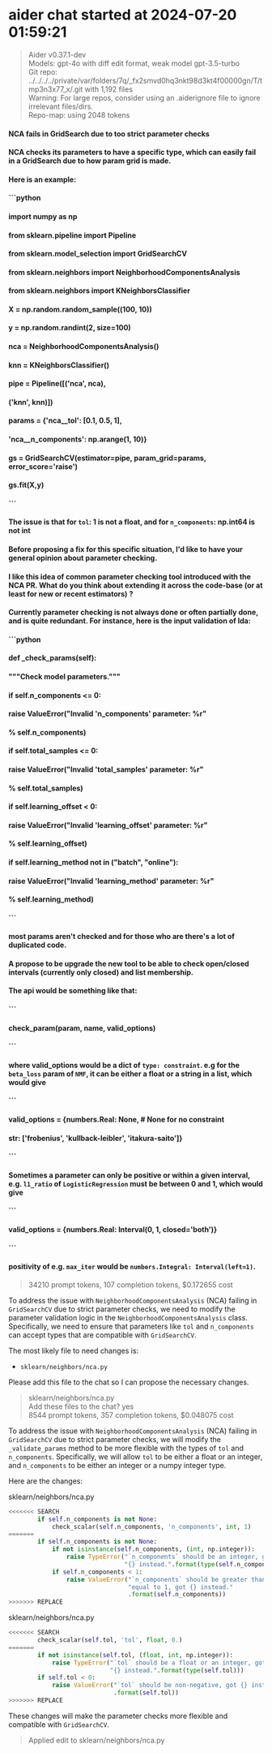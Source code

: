 
# aider chat started at 2024-07-20 01:59:21

> Aider v0.37.1-dev  
> Models: gpt-4o with diff edit format, weak model gpt-3.5-turbo  
> Git repo: ../../../../private/var/folders/7q/_fx2smvd0hq3nkt98d3kt4f00000gn/T/tmp3n3x77_x/.git with 1,192 files  
> Warning: For large repos, consider using an .aiderignore file to ignore irrelevant files/dirs.  
> Repo-map: using 2048 tokens  

#### NCA fails in GridSearch due to too strict parameter checks  
#### NCA checks its parameters to have a specific type, which can easily fail in a GridSearch due to how param grid is made.  
####   
#### Here is an example:  
#### ```python  
#### import numpy as np  
####   
#### from sklearn.pipeline import Pipeline  
#### from sklearn.model_selection import GridSearchCV  
#### from sklearn.neighbors import NeighborhoodComponentsAnalysis  
#### from sklearn.neighbors import KNeighborsClassifier  
####   
#### X = np.random.random_sample((100, 10))  
#### y = np.random.randint(2, size=100)  
####   
#### nca = NeighborhoodComponentsAnalysis()  
#### knn = KNeighborsClassifier()  
####   
#### pipe = Pipeline([('nca', nca),  
####                  ('knn', knn)])  
####                   
#### params = {'nca__tol': [0.1, 0.5, 1],  
####           'nca__n_components': np.arange(1, 10)}  
####             
#### gs = GridSearchCV(estimator=pipe, param_grid=params, error_score='raise')  
#### gs.fit(X,y)  
#### ```  
####   
#### The issue is that for `tol`: 1 is not a float, and for  `n_components`: np.int64 is not int  
####   
#### Before proposing a fix for this specific situation, I'd like to have your general opinion about parameter checking.    
#### I like this idea of common parameter checking tool introduced with the NCA PR. What do you think about extending it across the code-base (or at least for new or recent estimators) ?  
####   
#### Currently parameter checking is not always done or often partially done, and is quite redundant. For instance, here is the input validation of lda:  
#### ```python  
#### def _check_params(self):  
####         """Check model parameters."""  
####         if self.n_components <= 0:  
####             raise ValueError("Invalid 'n_components' parameter: %r"  
####                              % self.n_components)  
####   
####         if self.total_samples <= 0:  
####             raise ValueError("Invalid 'total_samples' parameter: %r"  
####                              % self.total_samples)  
####   
####         if self.learning_offset < 0:  
####             raise ValueError("Invalid 'learning_offset' parameter: %r"  
####                              % self.learning_offset)  
####   
####         if self.learning_method not in ("batch", "online"):  
####             raise ValueError("Invalid 'learning_method' parameter: %r"  
####                              % self.learning_method)  
#### ```  
#### most params aren't checked and for those who are there's a lot of duplicated code.  
####   
#### A propose to be upgrade the new tool to be able to check open/closed intervals (currently only closed) and list membership.  
####   
#### The api would be something like that:  
#### ```  
#### check_param(param, name, valid_options)  
#### ```  
#### where valid_options would be a dict of `type: constraint`. e.g for the `beta_loss` param of `NMF`, it can be either a float or a string in a list, which would give  
#### ```  
#### valid_options = {numbers.Real: None,  # None for no constraint  
####                  str: ['frobenius', 'kullback-leibler', 'itakura-saito']}  
#### ```  
#### Sometimes a parameter can only be positive or within a given interval, e.g. `l1_ratio` of `LogisticRegression` must be between 0 and 1, which would give  
#### ```  
#### valid_options = {numbers.Real: Interval(0, 1, closed='both')}  
#### ```  
#### positivity of e.g. `max_iter` would be `numbers.Integral: Interval(left=1)`.  
> 34210 prompt tokens, 107 completion tokens, $0.172655 cost  

To address the issue with `NeighborhoodComponentsAnalysis` (NCA) failing in `GridSearchCV` due to strict parameter checks, we need to modify the parameter validation logic in the `NeighborhoodComponentsAnalysis` class. Specifically, we need to ensure that parameters like `tol` and `n_components` can accept types that are compatible with `GridSearchCV`.

The most likely file to need changes is:
- `sklearn/neighbors/nca.py`

Please add this file to the chat so I can propose the necessary changes.

> sklearn/neighbors/nca.py  
> Add these files to the chat? yes  
> 8544 prompt tokens, 357 completion tokens, $0.048075 cost  

To address the issue with `NeighborhoodComponentsAnalysis` (NCA) failing in `GridSearchCV` due to strict parameter checks, we will modify the `_validate_params` method to be more flexible with the types of `tol` and `n_components`. Specifically, we will allow `tol` to be either a float or an integer, and `n_components` to be either an integer or a numpy integer type.

Here are the changes:

sklearn/neighbors/nca.py
```python
<<<<<<< SEARCH
        if self.n_components is not None:
            check_scalar(self.n_components, 'n_components', int, 1)
=======
        if self.n_components is not None:
            if not isinstance(self.n_components, (int, np.integer)):
                raise TypeError("`n_components` should be an integer, got "
                                "{} instead.".format(type(self.n_components)))
            if self.n_components < 1:
                raise ValueError("`n_components` should be greater than or "
                                 "equal to 1, got {} instead."
                                 .format(self.n_components))
>>>>>>> REPLACE
```

sklearn/neighbors/nca.py
```python
<<<<<<< SEARCH
        check_scalar(self.tol, 'tol', float, 0.)
=======
        if not isinstance(self.tol, (float, int, np.integer)):
            raise TypeError("`tol` should be a float or an integer, got "
                            "{} instead.".format(type(self.tol)))
        if self.tol < 0:
            raise ValueError("`tol` should be non-negative, got {} instead."
                             .format(self.tol))
>>>>>>> REPLACE
```

These changes will make the parameter checks more flexible and compatible with `GridSearchCV`.

> Applied edit to sklearn/neighbors/nca.py  
